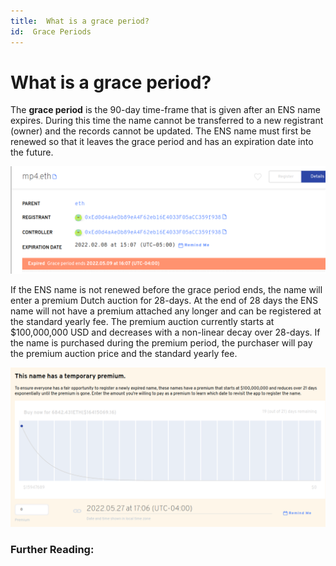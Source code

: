 ```yaml
---
title:  What is a grace period?
id:  Grace Periods
---
```


# What is a grace period?

The **grace period** is the 90-day time-frame that is given after an ENS name expires. During this time the name cannot be transferred to a new registrant (owner) and the records cannot be updated. The ENS name must first be renewed so that it leaves the grace period and has an expiration date into the future.

![Checking for name in grace period.](./img/grace-period-1.png "The manager app will display if a name is in grace period.")

If the ENS name is not renewed before the grace period ends, the name will enter a premium Dutch auction for 28-days. At the end of 28 days the ENS name will not have a premium attached any longer and can be registered at the standard yearly fee. The premium auction currently starts at $100,000,000 USD and decreases with a non-linear decay over 28-days. If the name is purchased during the premium period, the purchaser will pay the premium auction price and the standard yearly fee.

![Grace Period Decay](./img/grace-period-2.png "Graphical representation of the premium period decay.")

### Further Reading:

<!-- * [What is a premium auction?](what-is-a-premium-auction.md) -->
